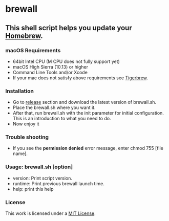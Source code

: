 # brewall
## This shell script helps you update your [Homebrew](https://brew.sh).
### macOS Requirements
- 64bit Intel CPU (M CPU does not fully support yet)
- macOS High Sierra (10.13) or higher
- Command Line Tools and/or Xcode
- If your mac does not satisfy above requirements see [Tigerbrew](https://github.com/mistydemeo/tigerbrew).
### Installation
- Go to [release](https://github.com/HyeongminKim/brewall/releases) section and download the latest version of brewall.sh.
- Place the brewall.sh where you want it.
- After that, run brewall.sh with the init parameter for initial configuration. This is an introduction to what you need to do.
- Now enjoy it
### Trouble shooting
- If you see the **permission denied** error message, enter chmod 755 \[file name\].
### Usage: brewall.sh \[option\]
- version: Print script version. 
- runtime: Print previous brewall launch time. 
- help: print this help
### License
This work is licensed under a [MIT License](https://github.com/HyeongminKim/brewall/blob/master/LICENSE).
